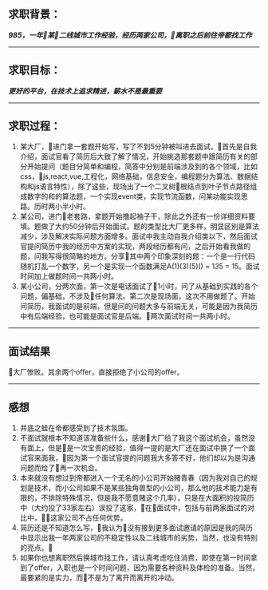 ## 求职背景：
***985，一年某二线城市工作经验，经历两家公司，离职之后前往帝都找工作***

***

## 求职目标：
***更好的平台，在技术上追求精进，薪水不是最重要***
***
## 求职过程：
1. 某大厂，进门拿一套题开始写，写了不到5分钟被叫进去面试，首先是自我介绍，面试官看了简历后大致了解了情况，开始挑选那套题中跟简历有关的部分开始提问（题目分简单和编程，简答中分别是前端涉及到的各个领域，比如css，js,react,vue,工程化，网络基础，信息安全，编程题分为算法、数据结构和js语言特性），除了这些，现场出了一个二叉树根结点到叶子节点路径组成数字的和的算法题，一个实现event类，实现节流函数，问某功能实现思路。历时两小半小时。
2. 某公司，进门老套路，拿题开始撸起袖子干，除此之外还有一份详细资料要填。题做了大约50分钟后开始面试。题的类型比大厂更多样，明显区别是算法减少，涉及解决实际问题方面增多。面试中我主动自我介绍类以下，然后面试官提问简历中我的经历中方案的实现，两段经历都有问，之后开始看我做的题，问我写得很简略的地方。分享其中两个印象深刻的题：一个是一行代码随机打乱一个数字，另一个是实现一个函数满足A(1)(3)(5)() = 1*3*5 = 15。面试时间加上做题时间一共两小时。
3. 某小公司，分两次面，第一次是电话面试了1小时，问了从基础到实践的各个问题，偏基础，不涉及任何算法。第二次是现场面，这次不用做题了。开始问简历，我面试的是前端，但是问的问题大多与前端无关，可能是因为我简历中有后端经验，也可能是面试官是后端。两次面试时间一共两小时。

***
## 面试结果
大厂惨败。其余两个offer，直接拒绝了小公司的offer。
***
## 感想
1. 井底之蛙在帝都感受到了技术氛围。
2. 不面试就根本不知道该准备些什么，感谢大厂给了我这个面试机会，虽然没有面上，但是是一次宝贵的经验，值得一提的是大厂还在面试中换了一个面试官来面我，因为第一个面试官提的问题我大多答不好，他们却以为是沟通问题而给了再一次机会。
3. 本来就没有想过到帝都进入一个无名的小公司开始赌青春（因为我对自己的规划是技术，而小公司如果不是某些独角兽型的小公司，那么他的技术能力是有限的，不排除特殊情况，但是我不愿意赌这个几率），只是在大面积的投简历中（大约投了33家左右）误投了这家，在面试中，包括与前两家面试的对比中，这家公司不占任何优势。
4. 简历还是不知道怎么写，我认为没有接到更多面试邀请的原因是我的简历中显示出我一年两家公司的不稳定性以及二线城市的劣势，当然，也没有特别的亮点。
5. 如果你也想离职然后换城市找工作，请认真考虑吃住消费，即使在第一时间拿到了offer，入职也是一个时间问题，因为需要各种资料及体检的准备。当然，最要紧的是实力，而不是为了离开而离开的冲动。